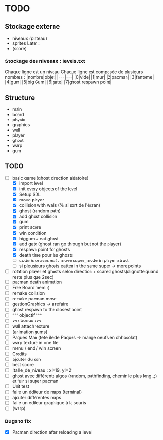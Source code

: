 # TODO

## Stockage externe

- niveaux (plateau)
- sprites
Later :
- (score)

### Stockage des niveaux : levels.txt
Chaque ligne est un niveau
Chaque ligne est composée de plusieurs nombres :
|nombre|objet|
|---|---|
|0|vide|
|1|mur|
|2|pacman|
|3|fantome|
|4|gum|
|5|big Gum|
|6|gate|
|7|ghost respawn point|


## Structure

- main
- board
- physic
- graphics
- wall
- player
- ghost
- warp
- gum

## TODO

- [ ] basic game (ghost direction aléatoire)
	- [X] import level
	- [X] init every objects of the level
	- [X] Setup SDL
	- [X] move player
	- [X] collision with walls (% si sort de l'écran)
	- [X] ghost (random path)
	- [X] add ghost collision
	- [X] gum
	- [X] print score
	- [x] win condition
	- [x] biggum + eat ghost
	- [x] add gate (ghost can go through but not the player)
	- [x] respawn point for ghosts
	- [x] death time pour les ghosts
	- [ ] *code improvement :* move super_mode in player struct
	- [ ] si pleusieurs ghosts eatten in the same super -> more points
- [ ] rotation player et ghosts selon direction + scared ghosts(clignotte quand reste plus que 2sec)
- [ ] pacman death animation
- [ ] Free Board mem :)
- [ ] remake collision
- [ ] remake pacman move
- [ ] gestionGraphics -> a refaire
- [ ] ghost respawn to the closest point
- [ ] ^^^ objectif ^^^
- [ ] vvv  bonus   vvv 
- [ ] wall attach texture
- [ ] (animation gums)
- [ ] Paques Man (tete ile de Paques -> mange oeufs en chhocolat)
- [ ] warp texture in one file
- [ ] menu / end / win screen
- [ ] Credits
- [ ] ajouter du son
- [ ] best score
- [ ] !taille_de_niveau : x!=19, y!=21
- [ ] ghost avec différents algos (random, pathfinding, chemin le plus long..;) et fuir si super pacman
- [ ] Unit test
- [ ] faire un éditeur de maps (terminal)
- [ ] ajouter différentes maps
- [ ] faire un editeur graphique à la souris
- [ ] (warp)

### Bugs to fix

- [X] Pacman direction after reloading a level